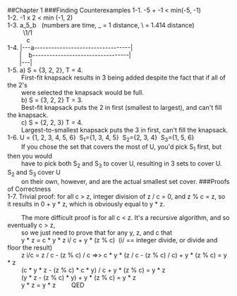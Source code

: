 ##Chapter 1
###Finding Counterexamples
1-1. -5 + -1 < min(-5, -1)  
1-2. -1 x 2 < min (-1, 2)  
1-3. a_5_b &nbsp;&nbsp;(numbers are time, _ = 1 distance, \ = 1.414 distance)    
&nbsp;&nbsp;&nbsp;&nbsp;&nbsp;&nbsp;&nbsp;&nbsp;&nbsp;\1/1    
&nbsp;&nbsp;&nbsp;&nbsp;&nbsp;&nbsp;&nbsp;&nbsp;&nbsp;&nbsp;&nbsp;c  
1-4. |---a----------------------------------|   
&nbsp;&nbsp;&nbsp;&nbsp;&nbsp;&nbsp;&nbsp;|&nbsp;&nbsp;&nbsp;&nbsp;b----------------------------------|  
&nbsp;&nbsp;&nbsp;&nbsp;&nbsp;&nbsp;&nbsp;|---|  
1-5. a) S = {3, 2, 2}, T = 4.  
&nbsp;&nbsp;&nbsp;&nbsp;&nbsp;&nbsp;&nbsp;&nbsp;First-fit knapsack results in 3 being added despite the fact that if all of the 2's  
&nbsp;&nbsp;&nbsp;&nbsp;&nbsp;&nbsp;&nbsp;&nbsp;were selected the knapsack would be full.  
&nbsp;&nbsp;&nbsp;&nbsp;&nbsp;&nbsp;&nbsp;&nbsp;b) S = {3, 2, 2} T = 3.  
&nbsp;&nbsp;&nbsp;&nbsp;&nbsp;&nbsp;&nbsp;&nbsp;Best-fit knapsack puts the 2 in first (smallest to largest), and can't fill the knapsack.  
&nbsp;&nbsp;&nbsp;&nbsp;&nbsp;&nbsp;&nbsp;&nbsp;c) S = {2, 2, 3} T = 4.  
&nbsp;&nbsp;&nbsp;&nbsp;&nbsp;&nbsp;&nbsp;&nbsp;Largest-to-smallest knapsack puts the 3 in first, can't fill the knapsack.  
1-6. U = {1, 2, 3, 4, 5, 6}&nbsp;&nbsp;S<sub>1</sub>={1, 3, 4, 5}&nbsp;&nbsp;S<sub>2</sub>={2, 3, 4}&nbsp;&nbsp;S<sub>3</sub>={1, 5, 6}  
&nbsp;&nbsp;&nbsp;&nbsp;&nbsp;&nbsp;&nbsp;&nbsp;If you chose the set that covers the most of U, you'd pick S<sub>1</sub> first, but then you would  
&nbsp;&nbsp;&nbsp;&nbsp;&nbsp;&nbsp;&nbsp;&nbsp;have to pick both S<sub>2</sub> and S<sub>3</sub> to cover U, resulting in 3 sets to cover U. S<sub>2</sub> and S<sub>3</sub> cover U  
&nbsp;&nbsp;&nbsp;&nbsp;&nbsp;&nbsp;&nbsp;&nbsp;on their own, however, and are the actual smallest set cover.
###Proofs of Correctness  
1-7. Trivial proof: for all c > z, integer division of z / c = 0, and z % c = z, so it results in 0 + y * z, which is obviously equal to y * z.  
  
&nbsp;&nbsp;&nbsp;&nbsp;&nbsp;&nbsp;&nbsp;&nbsp;The more difficult proof is for all c < z. It's a recursive algorithm, and so eventually c > z,  
&nbsp;&nbsp;&nbsp;&nbsp;&nbsp;&nbsp;&nbsp;&nbsp;so we just need to prove that for any y, z, and c that   
&nbsp;&nbsp;&nbsp;&nbsp;&nbsp;&nbsp;&nbsp;&nbsp;y * z = c * y * z i/ c + y * (z % c)&nbsp;&nbsp;(i/ == integer divide, or divide and floor the result)  
&nbsp;&nbsp;&nbsp;&nbsp;&nbsp;&nbsp;&nbsp;&nbsp;z i/c = z / c - (z % c) / c =>> c * y * (z / c - (z % c) / c) + y * (z % c) = y * z  
&nbsp;&nbsp;&nbsp;&nbsp;&nbsp;&nbsp;&nbsp;&nbsp;(c * y * z - (z % c) * c * y) / c + y * (z % c) = y * z  
&nbsp;&nbsp;&nbsp;&nbsp;&nbsp;&nbsp;&nbsp;&nbsp;(y * z - (z % c) * y) + y * (z % c) = y * z  
&nbsp;&nbsp;&nbsp;&nbsp;&nbsp;&nbsp;&nbsp;&nbsp;y * z = y * z
&nbsp;&nbsp;&nbsp;&nbsp;&nbsp;&nbsp;&nbsp;&nbsp;QED
